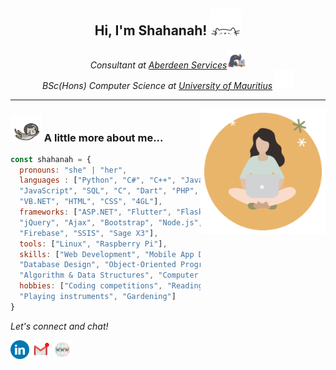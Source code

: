 <!-- [![Matrix SVG](https://raw.githubusercontent.com/rodrigograca31/rodrigograca31/master/matrix.svg)](https://www.youtube.com/watch?v=dQw4w9WgXcQ)  -->

<h2 align="center"> 
    Hi, I'm Shahanah! 
    <img src="./assets/cat.webp" width="50">
</h2>


<p align="center"><em>
Consultant at <a href="https://www.aberdeen-services.com/">Aberdeen Services</a><img src="./assets/work.gif" width="30"> 
</br> BSc(Hons) Computer Science at  <a href="https://uom.ac.mu/">University of Mauritius</a>
<img src="./assets/education.webp" width="30">
</em></p>

<hr>

<!-- avatar -->
<img align='right' src="./assets/avatar.gif" width="200">


### <img src="./assets/spacecat.webp" width="50"> A little more about me...  

```javascript
const shahanah = {
  pronouns: "she" | "her",
  languages : ["Python", "C#", "C++", "Java", 
  "JavaScript", "SQL", "C", "Dart", "PHP", 
  "VB.NET", "HTML", "CSS", "4GL"],
  frameworks: ["ASP.NET", "Flutter", "Flask", 
  "jQuery", "Ajax", "Bootstrap", "Node.js", 
  "Firebase", "SSIS", "Sage X3"],
  tools: ["Linux", "Raspberry Pi"],
  skills: ["Web Development", "Mobile App Development", 
  "Database Design", "Object-Oriented Programming", 
  "Algorithm & Data Structures", "Computer Vision"],
  hobbies: ["Coding competitions", "Reading", 
  "Playing instruments", "Gardening"]
}
```


<p align="left">
  <i>Let's connect and chat!</i>
</p>
  <p align="ce">
    <a href="https://www.linkedin.com/in/shahanah-puttaroo/" alt="Linkedin"><img src="./assets/linkedin.png" width="30"></a>
    <a href="mailto:shahanahbp@gmail.com" alt="Contact me"><img src="./assets/mail.gif" width="30"></a>
    <a href="https://shahanah.netlify.app/" alt="My site"><img src="./assets/link.gif" width="30"></a>
  </p>



